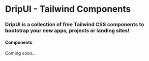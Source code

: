# DripUI - Tailwind Components
### DripUI is a collection of free Tailwind CSS components to bootstrap your new apps, projects or landing sites!

#### Components
Coming soon...
